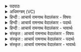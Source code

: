 <details><summary>पदपाठः</summary>

रु꣡श꣢꣯द्वत्सा। रु꣡श꣢꣯त्। व꣣त्सा। रु꣡श꣢꣯ती। श्वे꣣त्या꣢। आ। अ꣣गात्। आ꣡रै꣢꣯क्। उ꣣। कृष्णा꣢। स꣡द꣢꣯नानि। अ꣣स्याः। समान꣡ब꣢꣯न्धू। समान꣢। ब꣣न्धूइ꣡ति꣢। अ꣣मृ꣡ते꣢। अ꣣। मृ꣢ते꣢꣯इ꣡ति꣢। अ꣣नूची꣡इति꣢। द्या꣡वा꣢꣯। व꣡र्ण꣢꣯म्। च꣣रतः। आमिनाने꣢। आ꣣। मिनाने꣡इति꣢। १७५०।
</details>

<details><summary>अधिमन्त्रम् (VC)</summary>

- उषाः
- कुत्स आङ्गिरसः
- त्रिष्टुप्
- धैवतः
</details>

<details><summary>हिन्दी : आचार्य रामनाथ वेदालंकार - विषयः</summary>

अगले मन्त्र में रात्रि और उषा के वर्णन द्वारा अपरा और परा-विद्या का प्रकाश किया गया है।
</details>

<details><summary>हिन्दी : आचार्य रामनाथ वेदालंकार - पदार्थः</summary>

पदार्थान्वयभाषाः -  (रूशद्वत्सा) जिसका चमकीला सूर्य रूप बछड़ा है ऐसी, (रुशती) लाल वर्णवाली, (श्वेत्या) उज्ज्वल उषा (आगात्) आयी है। (कृष्णा) काली रात्रि ने (अस्याः) इस उषा के (सदनानि) सदनों को (आरैक् उ) खाली कर दिया है। ये रात्रि और उषा (समानबन्धू) सूर्य रूप समान बन्धुवाली, (अमृते) प्रवाह रूप से अमर, (अनूची) एक-दूसरे के बाद आनेवाली, (द्यावा) अपने-अपने प्रकाश से प्रकाशित, (वर्णम्) अपने-अपने रूप को (आमिनाने) एक-दूसरे में प्रविष्ट करानेवाली होकर (चरतः) गगन-प्राङ्गण में विचर रही हैं ॥२॥ यहाँ स्वभावोक्ति अलङ्कार है। उषा और रात्रि में काली-गोरी दो बहिनों के व्यवहार का समारोप होने से समासोक्ति भी है। दोनों का अङ्गाङ्गिभाव- सङ्कर है। उषा और रात्रि के वर्णन से परा और अपरा विद्या का अर्थ भी ध्वनित हो रहा है ॥२॥
</details>

<details><summary>हिन्दी : आचार्य रामनाथ वेदालंकार - भावार्थः</summary>

भावार्थभाषाः -  जैसे रात्रि के बाद चमकीले सूर्य-रूप बछड़ेवाली उषा आती है,वैसे ही अपरा विद्या के अनन्तर ज्योतिर्मय ब्रह्म-रूप बछड़ेवाली परा विद्या आती है। रात्रि और उषा के समान ये दोनों विद्याएँ भी मनुष्यों का कल्याण करनेवाली हैं ॥२॥
</details>

<details><summary>संस्कृत : आचार्य रामनाथ वेदालंकार - विषयः</summary>

अत रात्र्युषर्वर्णनेनापरापराविद्ये प्रकाशयति।
</details>

<details><summary>संस्कृत : आचार्य रामनाथ वेदालंकार - पदार्थः</summary>

पदार्थान्वयभाषाः -  (रुशद्वत्सा) रुशद् ज्वलितः वत्सः सूर्यरूपौ यस्याः सा, (रुशती) रक्तवर्णा, (श्वेत्या) उज्ज्वला उषाः (आगात्) आगतास्ति। (कृष्णा) कृष्णवर्णा रात्रिः (अस्याः) उषसः (सदनानि) स्थानानि (आरैक् उ) अरिचत् खलु। इमे रात्युषसौ (समानबन्धू) समानः एकः सूर्यरूपः बन्धुर्ययोः तादृश्यौ, (अमृते) प्रवाहरूपेण विनाशरहिते, (अनूची) अन्योन्यम् अनुवर्तमाने, (द्यावा) द्यावौ स्वस्वप्रकाशेन प्रकाशिते, (वर्णम्) स्वस्वरूपम् (आमिनाने) अन्योन्यस्मिन् प्रवेशयन्त्यौ। [मिनातिः गतिकर्मा। निघं० २।१४, शानच्।] (चरतः) गगनप्राङ्गणे विचरतः ॥२॥२ यास्कमुनिरिमं मन्त्रमेवं व्याख्यातवान्—[रुशद्वत्सा सूर्यवत्सा। रुशदिति वर्णनाम रोचतेर्ज्वलतिकर्मणः। सूर्यमस्या वत्समाह, साहचर्याद् रसहरणाद् वा। रुशती श्वेत्यागात्—श्वेत्या श्वेततेः। अरिचत् कृष्णा सदनान्यस्याः, कृष्णवर्णा रात्रिः। कृष्णं कृष्यतेः, निकृष्टो वर्णः। अथैने संस्तौति—समानबन्धू समानबन्धने। अमृते अमरणधर्माणौ। अनूची अनूच्यौ इतरेतरमभिप्रेत्य। द्यावा वर्णं चरतः, ते एव द्यावौ द्योतनात्। अपि वा द्यावा चरतः, तया सह चरत इति स्यात्। आमिनाने आमिन्वाने, अन्योन्यस्याध्यात्मं कुर्वाणे। निरु० २।२०। इति]। अत्र स्वभावोक्तिरलङ्कारः। उषोरात्र्योः कृष्णगौरभगिन्योर्व्यवहार- समारोपात् समासोक्तिरपि। तयोरङ्गाङ्गिभावसङ्करः। उषोरात्रिवर्णनेनाऽपरापराविद्ययोरर्थोऽपि व्यज्यते ॥२॥
</details>

<details><summary>संस्कृत : आचार्य रामनाथ वेदालंकार - भावार्थः</summary>

भावार्थभाषाः -  यथा रात्र्यनन्तरं रोचमानसूर्यरूपवत् सोषाः समागच्छति तथैवापराविद्यानन्तरं ज्योतिष्मद्ब्रह्मवत्सा परा विद्या समायाति। रात्र्युषर्वदिमे उभे अपि विद्ये मनुष्याणां कल्याणकर्यौ स्तः ॥२॥
</details>